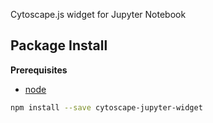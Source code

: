 Cytoscape.js widget for Jupyter Notebook

Package Install
---------------

**Prerequisites**
- [node](http://nodejs.org/)

```bash
npm install --save cytoscape-jupyter-widget
```
